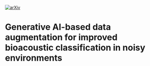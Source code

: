 <!-- badges: start -->
[![arXiv](https://img.shields.io/badge/arXiv-2412.01530-b31b1b.svg)](https://arxiv.org/abs/2412.01530)
<!-- badges: end -->
# Generative AI-based data augmentation for improved bioacoustic classification in noisy environments

